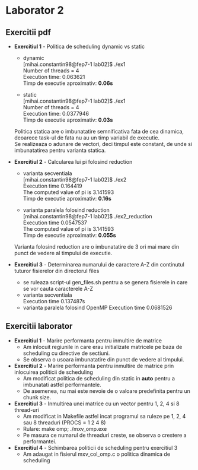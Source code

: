# Laborator 2

## Exercitii pdf
* **Exercitiul 1** - Politica de scheduling dynamic vs static
    * dynamic\
        [mihai.constantin98@fep7-1 lab02]$ ./ex1\
        Number of threads = 4\
        Execution time: 0.063621\
    Timp de executie aproximativ: **0.06s**

    * static\
        [mihai.constantin98@fep7-1 lab02]$ ./ex1 \
        Number of threads = 4\
        Execution time: 0.0377946\
        Timp de executie aproximativ: **0.03s**

    Politica statica are o imbunatatire semnificativa fata de cea dinamica, deoarece task-ul de fata nu au un timp variabil de executie.\
    Se realizeaza o adunare de vectori, deci timpul este constant, de unde si imbunatatirea pentru varianta statica.

* **Exercitiul 2** - Calcularea lui pi folosind reduction
    * varianta secventiala\
        [mihai.constantin98@fep7-1 lab02]$ ./ex2\
        Execution time 0.164419\
        The computed value of pi is 3.141593\
    Timp de executie aproximativ: **0.16s**

    * varianta paralela folosind reduction\
        [mihai.constantin98@fep7-1 lab02]$ ./ex2_reduction\
        Execution time 0.0547537\
        The computed value of pi is 3.141593\
    Timp de executie aproximativ: **0.055s**

    Varianta folosind reduction are o imbunatatire de 3 ori mai mare din punct de vedere al timpului de executie.

* **Exercitiul 3** - Determinarea numarului de caractere A-Z din continutul tuturor fisierelor din directorul files
    * se ruleaza script-ul gen_files.sh pentru a se genera fisierele in care se vor cauta caracterele A-Z
    * varianta secventiala\
        Execution time 0.137487s
    * varianta paralela folosind OpenMP
        Execution time 0.0681526

## Exercitii laborator
* **Exercitiul 1** - Marire performanta pentru inmultire de matrice
    * Am inlocuit regiunile in care erau initializate matricele pe baza de scheduling cu directive de sectiuni.
    * Se observa o usoara imbunatatire din punct de vedere al timpului.
* **Exercitiul 2** - Marire performanta pentru inmultire de matrice prin inlocuirea politicii de scheduling
    * Am modificat politica de scheduling din static in **auto** pentru a imbunatati astfel performantele.
    * De asemenea, nu mai este nevoie de o valoare predefinita pentru un chunk size.
* **Exercitiul 3** - Inmultirea unei matrice cu un vector pentru 1, 2, 4 si 8 thread-uri
    * Am modificat in Makefile astfel incat programul sa ruleze pe 1, 2, 4 sau 8 threaduri (PROCS = 1 2 4 8)
    * Rulare: make omp; ./mxv_omp.exe
    * Pe masura ce numarul de threaduri creste, se observa o crestere a performantei.
* **Exercitiul 4** - Schimbarea politicii de scheduling pentru exercitiul 3
    * Am adaugat in fisierul mxv_col_omp.c o politica dinamica de scheduling
